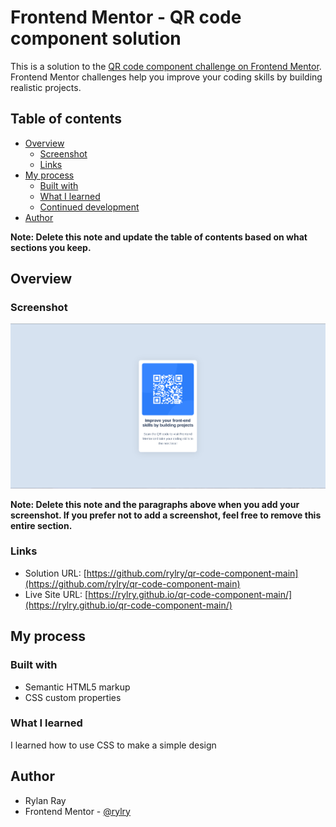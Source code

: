 # Frontend Mentor - QR code component solution

This is a solution to the [QR code component challenge on Frontend Mentor](https://www.frontendmentor.io/challenges/qr-code-component-iux_sIO_H). Frontend Mentor challenges help you improve your coding skills by building realistic projects. 

## Table of contents

- [Overview](#overview)
  - [Screenshot](#screenshot)
  - [Links](#links)
- [My process](#my-process)
  - [Built with](#built-with)
  - [What I learned](#what-i-learned)
  - [Continued development](#continued-development)
- [Author](#author)

**Note: Delete this note and update the table of contents based on what sections you keep.**

## Overview

### Screenshot

![](./screenshot.png)

**Note: Delete this note and the paragraphs above when you add your screenshot. If you prefer not to add a screenshot, feel free to remove this entire section.**

### Links

- Solution URL: [https://github.com/rylry/qr-code-component-main](https://github.com/rylry/qr-code-component-main)
- Live Site URL: [https://rylry.github.io/qr-code-component-main/](https://rylry.github.io/qr-code-component-main/)

## My process

### Built with

- Semantic HTML5 markup
- CSS custom properties

### What I learned

I learned how to use CSS to make a simple design

## Author

- Rylan Ray
- Frontend Mentor - [@rylry](https://www.frontendmentor.io/profile/rylry)
